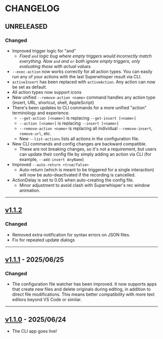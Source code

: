 # CHANGELOG

## UNRELEASED
### Changed
* Improved trigger logic for "and"
  * *Fixed `and` logic bug where empty triggers would incorrectly match everything. Now `and` and `or` both ignore empty triggers, only evaluating those with actual values.*
* `--exec-action` now works correctly for all action types. You can easily run any of your actions with the last Superwhisper result via CLI.
* `activeInsert` has been replaced with `activeAction`. Any action can now be set as default.
* All action types now support icons
* New unified `--remove-action <name>` command handles any action type (insert, URL, shortcut, shell, AppleScript)
* There's been updates to CLI commands for a more unified "action" terminology and experience.
  * `--get-action [<name>]` is replacing `--get-insert [<name>]`
  * `--action [<name>]` is replacing `--insert [<name>]`
  * `--remove-action <name>` is replacing all individual `--remove-insert`, `remove-url`, etc.
  * New `--list-actions` lists all actions in the configuration file.
* New CLI commands and config changes are backward compatible.
  * These are not breaking changes, so it's not a requirement, but users can update their config file by simply adding an action via CLI (for example, `--add-insert AnyName`)
* Improved `--auto-return <true/false>`
  * Auto-return (which is meant to be triggered for a single interaction) will now be auto-deactivated if the recording is cancelled.
* ActionDelay is set to 0.05 when auto-creating the config file.
  * Minor adjustment to avoid clash with Superwhisper's rec window animation.

---
## [v1.1.2](https://github.com/ognistik/macrowhisper/releases/tag/v1.1.2)
### Changed
* Removed extra notification for syntax errors on JSON files.
* Fix for repeated update dialogs

---
## [v1.1.1](https://github.com/ognistik/macrowhisper/releases/tag/v1.1.1) - 2025/06/25
### Changed
* The configuration file watcher has been improved.
    It now supports apps that create new files and delete originals during editing, in addition to direct file modifications. This means better compatibility with more text editors beyond VS Code or similar.

---
## [v1.1.0](https://github.com/ognistik/macrowhisper/releases/tag/v1.1.0) - 2025/06/24
* The CLI app goes live!
